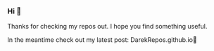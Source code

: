 ### Hi 👋

Thanks for checking my repos out. I hope you find something useful.

In the meantime check out my latest post: DarekRepos.github.io🚀
